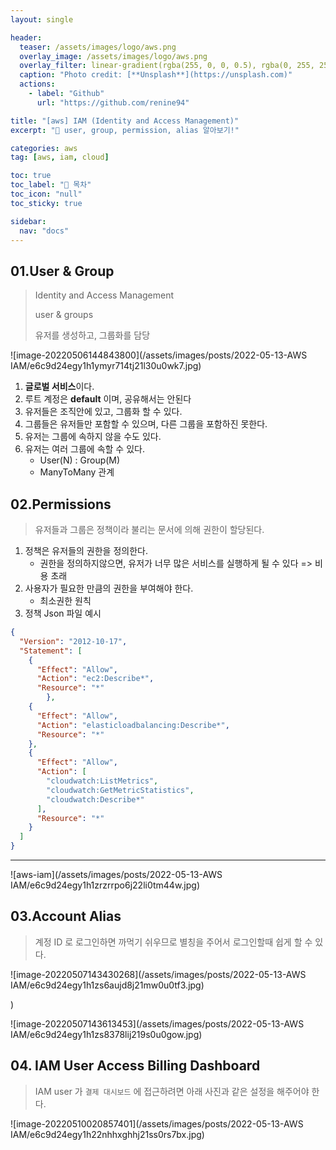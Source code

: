 ```yaml
---
layout: single

header:
  teaser: /assets/images/logo/aws.png
  overlay_image: /assets/images/logo/aws.png
  overlay_filter: linear-gradient(rgba(255, 0, 0, 0.5), rgba(0, 255, 255, 0.5))
  caption: "Photo credit: [**Unsplash**](https://unsplash.com)"
  actions:
    - label: "Github"
      url: "https://github.com/renine94"

title: "[aws] IAM (Identity and Access Management)"
excerpt: "🚀 user, group, permission, alias 알아보기!"

categories: aws
tag: [aws, iam, cloud]

toc: true
toc_label: "📕 목차"
toc_icon: "null"
toc_sticky: true

sidebar:
  nav: "docs"
---
```


## 01.User & Group

> Identity and Access Management
>
> user & groups
>
> 유저를 생성하고, 그룹화를 담당

![image-20220506144843800](/assets/images/posts/2022-05-13-AWS IAM/e6c9d24egy1h1ymyr714tj21l30u0wk7.jpg)

1.  **글로벌 서비스**이다.
2.  루트 계정은 **default** 이며, 공유해서는 안된다
3.  유저들은 조직안에 있고, 그룹화 할 수 있다.
4.  그룹들은 유저들만 포함할 수 있으며, 다른 그룹을 포함하진 못한다.
5.  유저는 그룹에 속하지 않을 수도 있다.
6.  유저는 여러 그룹에 속할 수 있다.
    -   User(N) : Group(M)
    -   ManyToMany 관계

## 02.Permissions

> 유저들과 그룹은 정책이라 불리는 문서에 의해 권한이 할당된다.

1.  정책은 유저들의 권한을 정의한다.
    -   권한을 정의하지않으면, 유저가 너무 많은 서비스를 실행하게 될 수 있다 => 비용 초래
2.  사용자가 필요한 만큼의 권한을 부여해야 한다.
    -   최소권한 원칙
3.  정책 Json 파일 예시

```json
{
  "Version": "2012-10-17",
  "Statement": [
    {
      "Effect": "Allow",
      "Action": "ec2:Describe*",
      "Resource": "*"
        },
    {
      "Effect": "Allow",
      "Action": "elasticloadbalancing:Describe*",
      "Resource": "*"
    },
    {
      "Effect": "Allow",
      "Action": [
        "cloudwatch:ListMetrics",
        "cloudwatch:GetMetricStatistics",
        "cloudwatch:Describe*"
      ],
      "Resource": "*"
    }
  ]
}
```

---

![aws-iam](/assets/images/posts/2022-05-13-AWS IAM/e6c9d24egy1h1zrzrrpo6j22li0tm44w.jpg)

## 03.Account Alias

> 계정 ID 로 로그인하면 까먹기 쉬우므로 별칭을 주어서 로그인할때 쉽게 할 수 있다.

![image-20220507143430268](/assets/images/posts/2022-05-13-AWS IAM/e6c9d24egy1h1zs6aujd8j21mw0u0tf3.jpg)

)

![image-20220507143613453](/assets/images/posts/2022-05-13-AWS IAM/e6c9d24egy1h1zs8378lij219s0u0gow.jpg)

## 04\. IAM User Access Billing Dashboard

> IAM user 가 `결제 대시보드` 에 접근하려면 아래 사진과 같은 설정을 해주어야 한다.

![image-20220510020857401](/assets/images/posts/2022-05-13-AWS IAM/e6c9d24egy1h22nhhxghhj21ss0rs7bx.jpg)